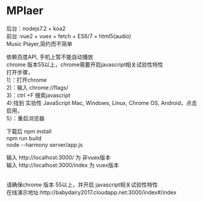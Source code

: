 # MPlaer

后台：nodejs7.2 + koa2 <br/>
前台 :vue2 + vuex + fetch + ES6/7 + html5(audio)<br/>
Music Player,简约而不简单<br/>

依赖百度API, 手机上暂不能自动播放<br/>
chrome 版本55以上，chrome需要开启javascript相关试验性特性 <br/>
打开步骤，<br/>
1）：打开chrome <br/>
2)：输入 chrome://flags/ <br/>
3)：ctrl +F 搜索javascript<br/>
4):找到 实验性 JavaScript Mac, Windows, Linux, Chrome OS, Android，点击启用，<br/>
5）：重启浏览器  <br/>


下载后
npm install   <br/>
npm run build <br/>
node --harmony server/app.js <br/>

输入 http://localhost:3000/ 为 非vuex版本<br/>
输入 http://localhost:3000/index 为 vuex版本 <br/>

<br/>
请确保chrome 版本 55以上，并开启 javascript相关试验性特性<br/>
在线演示地址:http://babydairy2017.cloudapp.net:3000/index#/index
